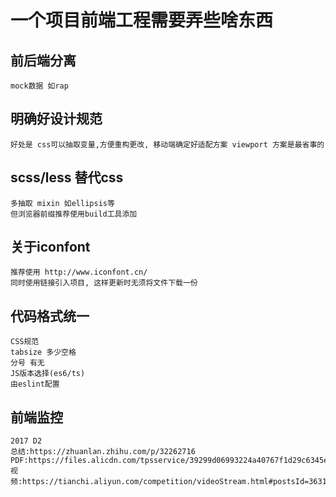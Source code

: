 # 一个项目前端工程需要弄些啥东西


## 前后端分离
```
mock数据 如rap
```
## 明确好设计规范
```
好处是 css可以抽取变量,方便重构更改, 移动端确定好适配方案 viewport 方案是最省事的
```
## scss/less 替代css
```
多抽取 mixin 如ellipsis等
但浏览器前缀推荐使用build工具添加
```
## 关于iconfont 
```
推荐使用 http://www.iconfont.cn/
同时使用链接引入项目, 这样更新时无须将文件下载一份
```
## 代码格式统一
```
CSS规范
tabsize 多少空格
分号 有无
JS版本选择(es6/ts)
由eslint配置
```

## 前端监控
```
2017 D2 
总结:https://zhuanlan.zhihu.com/p/32262716
PDF:https://files.alicdn.com/tpsservice/39299d06993224a40767f1d29c6345e7.pdf
视频:https://tianchi.aliyun.com/competition/videoStream.html#postsId=3631
```
